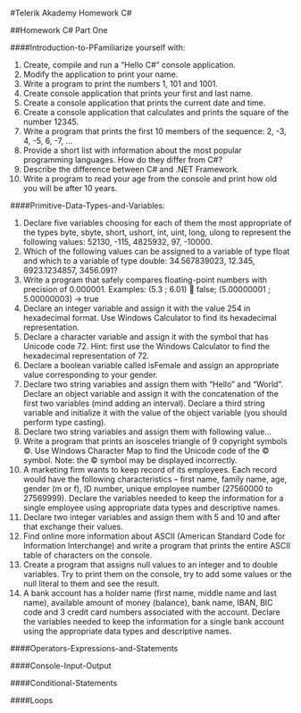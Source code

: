 #Telerik Akademy Homework C#

##Homework C# Part One

####Introduction-to-PFamiliarize yourself with:
1. Create, compile and run a “Hello C#” console application.
2. Modify the application to print your name.
3. Write a program to print the numbers 1, 101 and 1001.
4. Create console application that prints your first and last name.
5. Create a console application that prints the current date and time.
6. Create a console application that calculates and prints the square of the number 12345.
7. Write a program that prints the first 10 members of the sequence: 2, -3, 4, -5, 6, -7, ...
8. Provide a short list with information about the most popular programming languages. How do they differ from C#?
9. Describe the difference between C# and .NET Framework.
10. Write a program to read your age from the console and print how old you will be after 10 years.
 
####Primitive-Data-Types-and-Variables:
1. Declare five variables choosing for each of them the most appropriate of the types byte, sbyte, short, ushort, int, uint, long, ulong to represent the following values: 52130, -115, 4825932, 97, -10000.
2. Which of the following values can be assigned to a variable of type float and which to a variable of type double: 34.567839023, 12.345, 8923.1234857, 3456.091?
3. Write a program that safely compares floating-point numbers with precision of 0.000001. Examples:
(5.3 ; 6.01)  false;  (5.00000001 ; 5.00000003) -> true
4. Declare an integer variable and assign it with the value 254 in hexadecimal format. Use Windows Calculator to find its hexadecimal representation.
5. Declare a character variable and assign it with the symbol that has Unicode code 72. Hint: first use the Windows Calculator to find the hexadecimal representation of 72.
6. Declare a boolean variable called isFemale and assign an appropriate value corresponding to your gender.
7. Declare two string variables and assign them with “Hello” and “World”. Declare an object variable and assign it with the concatenation of the first two variables (mind adding an interval). Declare a third string variable and initialize it with the value of the object variable (you should perform type casting).
8. Declare two string variables and assign them with following value...
9. Write a program that prints an isosceles triangle of 9 copyright symbols ©. Use Windows Character Map to find the Unicode code of the © symbol. Note: the © symbol may be displayed incorrectly.
10. A marketing firm wants to keep record of its employees. Each record would have the following characteristics – first name, family name, age, gender (m or f), ID number, unique employee number (27560000 to 27569999). Declare the variables needed to keep the information for a single employee using appropriate data types and descriptive names.
11. Declare  two integer variables and assign them with 5 and 10 and after that exchange their values.
12. Find online more information about ASCII (American Standard Code for Information Interchange) and write a program that prints the entire ASCII table of characters on the console.
13. Create a program that assigns null values to an integer and to double variables. Try to print them on the console, try to add some values or the null literal to them and see the result.
14. A bank account has a holder name (first name, middle name and last name), available amount of money (balance), bank name, IBAN, BIC code and 3 credit card numbers associated with the account. Declare the variables needed to keep the information for a single bank account using the appropriate data types and descriptive names.

####Operators-Expressions-and-Statements

####Console-Input-Output

####Conditional-Statements

####Loops
